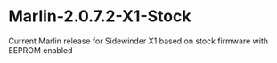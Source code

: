 # Marlin-2.0.7.2-X1-Stock
 Current Marlin release for Sidewinder X1 based on stock firmware with EEPROM enabled
